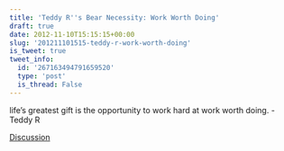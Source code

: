 ```yaml
---
title: 'Teddy R''s Bear Necessity: Work Worth Doing'
draft: true
date: 2012-11-10T15:15:15+00:00
slug: '201211101515-teddy-r-work-worth-doing'
is_tweet: true
tweet_info:
  id: '267163494791659520'
  type: 'post'
  is_thread: False
---
```




life’s greatest gift is the opportunity to work hard at work worth doing. -Teddy R

[Discussion](https://x.com/sytelus/status/267163494791659520)
